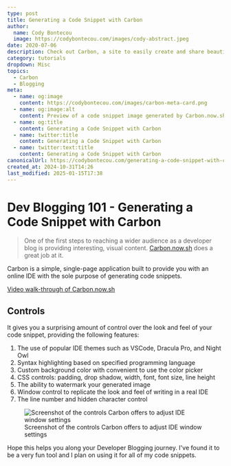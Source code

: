 ```yaml
---
type: post
title: Generating a Code Snippet with Carbon
author:
  name: Cody Bontecou
  image: https://codybontecou.com/images/cody-abstract.jpeg
date: 2020-07-06
description: Check out Carbon, a site to easily create and share beautiful images of your source code.
category: tutorials
dropdown: Misc
topics:
  - Carbon
  - Blogging
meta:
  - name: og:image
    content: https://codybontecou.com/images/carbon-meta-card.png
  - name: og:image:alt
    content: Preview of a code snippet image generated by Carbon.now.sh
  - name: og:title
    content: Generating a Code Snippet with Carbon
  - name: twitter:title
    content: Generating a Code Snippet with Carbon
  - name: twitter:text:title
    content: Generating a Code Snippet with Carbon
canonicalUrl: https://codybontecou.com/generating-a-code-snippet-with-carbon.html
created_at: 2024-10-31T14:26
last_modified: 2025-01-15T17:38
---
```


<h1 class="text-4xl font-semibold">Dev Blogging 101 - Generating a Code Snippet with Carbon</h1>

> One of the first steps to reaching a wider audience as a developer blog is providing interesting, visual content. [Carbon.now.sh](https://carbon.now.sh) does a great job at it.

Carbon is a simple, single-page application built to provide you with an online IDE with the sole purpose of generating code snippets.

<a class="mt-2 text-center text-gray-400" href="https://www.youtube.com/watch?v=Vw3NKsfWMDo" target="_blank">Video walk-through of Carbon.now.sh</a>

## Controls

It gives you a surprising amount of control over the look and feel of your code snippet, providing the following features:

1. The use of popular IDE themes such as VSCode, Dracula Pro, and Night Owl
1. Syntax highlighting based on specified programming language
1. Custom background color with convenient to use the color picker
1. CSS controls: padding, drop shadow, width, font, font size, line height
1. The ability to watermark your generated image
1. Window control to replicate the look and feel of writing in a real IDE
1. The line number and hidden character control

<figure class="flex items-center">
  <img src="https://codybontecou.com/images/carbon-features.png" alt="Screenshot of the controls Carbon offers to adjust IDE window settings" class="w-1/2 rounded shadow-lg" />
  <figcaption class="mt-2 text-center text-gray-400">Screenshot of the controls Carbon offers to adjust IDE window settings</figcaption>
</figure>

Hope this helps you along your Developer Blogging journey. I've found it to be a very fun tool and I plan on using it for all of my code snippets.
